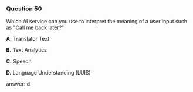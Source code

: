 ### Question 50

Which AI service can you use to interpret the meaning of a user input such as "Call me back later?"

**A.** Translator Text

**B.** Text Analytics

**C.** Speech

**D.** Language Understanding (LUIS)

answer: d

